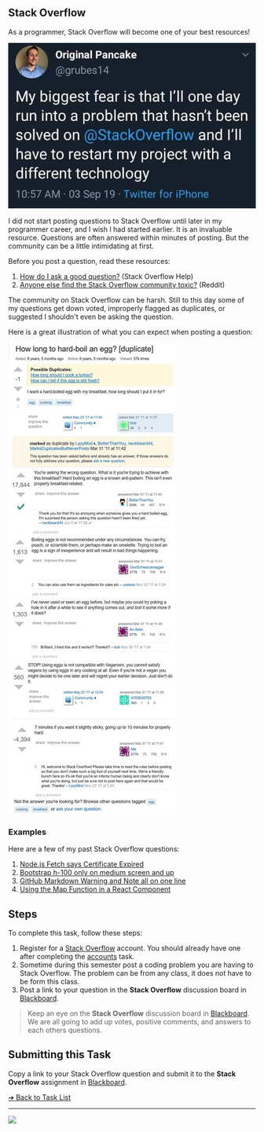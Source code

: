 <style>@import url("//readme.codeadam.ca/readme.css");</style>

## Stack Overflow

As a programmer, Stack Overflow will become one of your best resources!

![Stack Overflow](images/meme-restart.jpeg)

I did not start posting questions to Stack Overflow until later in my programmer career, and I wish I had started earlier. It is an invaluable resource. Questions are often answered within minutes of posting. But the community can be a little intimidating at first.

Before you post a question, read these resources:

1. [How do I ask a good question?](https://stackoverflow.com/help/how-to-ask) (Stack Overflow Help)
2. [Anyone else find the Stack Overflow community toxic?](https://www.reddit.com/r/webdev/comments/7szv7i/anyone_else_find_the_stack_overflow_community/) (Reddit)

The community on Stack Overflow can be harsh. Still to this day some of my questions get down voted, improperly flagged as duplicates, or suggested I shouldn't even be asking the question.

Here is a great illustration of what you can expect when posting a question:

![How to Hard Boil and Egg](images/meme-egg.jpeg)

### Examples

Here are a few of my past Stack Overflow questions:

1. [Node.js Fetch says Certificate Expired](https://stackoverflow.com/questions/69455385/node-js-fetch-says-certificate-expired)
2. [Bootstrap h-100 only on medium screen and up](https://stackoverflow.com/questions/66582657/bootstrap-h-100-only-on-medium-screen-and-up)
3. [GitHub Markdown Warning and Note all on one line](https://stackoverflow.com/questions/75777321/github-markdown-warning-and-note-all-on-one-line)
4. [Using the Map Function in a React Component](https://stackoverflow.com/questions/69326936/using-the-map-function-in-a-react-component)

## Steps

To complete this task, follow these steps:

1. Register for a [Stack Overflow](https://stackoverflow.com) account. You should already have one after completing the [accounts](accounts) task.
2. Sometime during this semester post a coding problem you are having to Stack Overflow. The problem can be from any class, it does not have to be form this class.
3. Post a link to your question in the **Stack Overflow** discussion board in [Blackboard](https://learn.humber.ca/).

> Keep an eye on the **Stack Overflow** discussion board in [Blackboard](https://learn.humber.ca/). We are all going to add up votes, positive comments, and answers to each others questions.

## Submitting this Task

Copy a link to your Stack Overflow question and submit it to the **Stack Overflow** assignment in [Blackboard](https://learn.humber.ca/).

[&#10132; Back to Task List](/)

---

<a href="https://brickmmo.com">
<img src="https://brickmmo.com/images/brickmmo-logo-horizontal.jpg" width="100">
</a>
